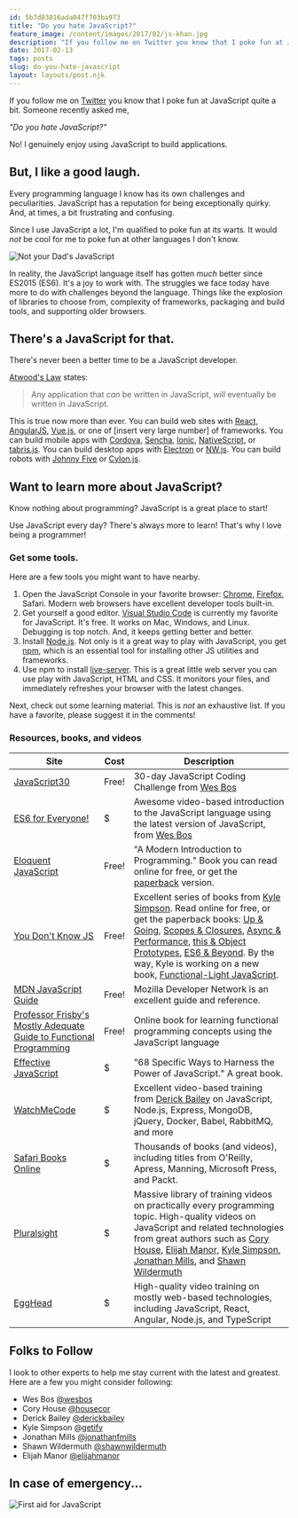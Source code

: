 ```yaml
---
id: 5b7d83816ada047f703ba973
title: "Do you hate JavaScript?"
feature_image: /content/images/2017/02/js-khan.jpg
description: "If you follow me on Twitter you know that I poke fun at JavaScript quite a bit. Someone recently asked me,"
date: 2017-02-13
tags: posts
slug: do-you-hate-javascript
layout: layouts/post.njk
---
```


If you follow me on [Twitter](https://twitter.com/reverentgeek) you know that I poke fun at JavaScript quite a bit. Someone recently asked me,

_"Do you hate JavaScript?"_

No! I genuinely enjoy using JavaScript to build applications.

## But, I like a good laugh.

Every programming language I know has its own challenges and peculiarities. JavaScript has a reputation for being exceptionally quirky. And, at times, a bit frustrating and confusing.

Since I use JavaScript a lot, I'm qualified to poke fun at its warts. It would _not_ be cool for me to poke fun at other languages I don't know.

![Not your Dad's JavaScript](/content/images/2017/02/js-not-your-dads-js.jpg)

In reality, the JavaScript language itself has gotten _much_ better since ES2015 (ES6). It's a joy to work with. The struggles we face today have more to do with challenges beyond the language. Things like the explosion of libraries to choose from, complexity of frameworks, packaging and build tools, and supporting older browsers.

## There's a JavaScript for that.

There's never been a better time to be a JavaScript developer.

[Atwood's Law](https://blog.codinghorror.com/the-principle-of-least-power/) states:

> Any application that _can_ be written in JavaScript, _will_ eventually be written in JavaScript.

This is true now more than ever. You can build web sites with [React](https://facebook.github.io/react/), [AngularJS](https://angularjs.org/), [Vue.js](https://vuejs.org/), or one of \[insert very large number\] of frameworks. You can build mobile apps with [Cordova](https://cordova.apache.org/), [Sencha](https://www.sencha.com/products/touch/), [Ionic](https://ionicframework.com/), [NativeScript](http://www.telerik.com/nativescript), or [tabris.js](https://tabrisjs.com/). You can build desktop apps with [Electron](http://electron.atom.io/) or [NW.js](https://nwjs.io/). You can build robots with [Johnny Five](https://www.sparkfun.com/j5ik) or [Cylon.js](https://cylonjs.com/).

## Want to learn more about JavaScript?

Know nothing about programming? JavaScript is a great place to start!

Use JavaScript every day? There's always more to learn! That's why I love being a programmer!

### Get some tools.

Here are a few tools you might want to have nearby.

1. Open the JavaScript Console in your favorite browser: [Chrome](https://developers.google.com/web/tools/chrome-devtools/console/), [Firefox](https://developer.mozilla.org/en-US/docs/Tools/Browser_Console), Safari. Modern web browsers have excellent developer tools built-in.
2. Get yourself a good editor. [Visual Studio Code](https://code.visualstudio.com/) is currently my favorite for JavaScript. It's free. It works on Mac, Windows, and Linux. Debugging is top notch. And, it keeps getting better and better.
3. Install [Node.js](https://nodejs.org/). Not only is it a great way to play with JavaScript, you get [npm](https://www.npmjs.com/), which is an essential tool for installing other JS utilities and frameworks.
4. Use npm to install [live-server](https://www.npmjs.com/package/live-server). This is a great little web server you can use play with JavaScript, HTML and CSS. It monitors your files, and immediately refreshes your browser with the latest changes.

Next, check out some learning material. This is _not_ an exhaustive list. If you have a favorite, please suggest it in the comments!

### Resources, books, and videos

| Site | Cost | Description |
| --- | --- | --- |
| [JavaScript30](https://javascript30.com/) | Free! | 30-day JavaScript Coding Challenge from [Wes Bos](https://twitter.com/wesbos) |
| [ES6 for Everyone!](https://es6.io/) | $ | Awesome video-based introduction to the JavaScript language using the latest version of JavaScript, from [Wes Bos](https://twitter.com/wesbos) |
| [Eloquent JavaScript](http://eloquentjavascript.net/) | Free! | "A Modern Introduction to Programming." Book you can read online for free, or get the [paperback](http://amzn.to/2lIgEEB) version. |
| [You Don't Know JS](https://github.com/getify/You-Dont-Know-JS) | Free! | Excellent series of books from [Kyle Simpson](https://github.com/getify). Read online for free, or get the paperback books: [Up & Going](http://amzn.to/2kjJRbz), [Scopes & Closures](http://amzn.to/2lc3Ect), [Async & Performance](http://amzn.to/2lIpFxp), [this & Object Prototypes](http://amzn.to/2lbSDYx), [ES6 & Beyond](http://amzn.to/2koVKsb). By the way, Kyle is working on a new book, [Functional-Light JavaScript](https://github.com/getify/Functional-Light-JS). |
| [MDN JavaScript Guide](https://developer.mozilla.org/en-US/docs/Web/JavaScript/Guide) | Free! | Mozilla Developer Network is an excellent guide and reference. |
| [Professor Frisby's Mostly Adequate Guide to Functional Programming](https://drboolean.gitbooks.io/mostly-adequate-guide/content/) | Free! | Online book for learning functional programming concepts using the JavaScript language |
| [Effective JavaScript](http://amzn.to/2kL6ggF) | $ | "68 Specific Ways to Harness the Power of JavaScript." A great book. |
| [WatchMeCode](https://sub.watchmecode.net/) | $ | Excellent video-based training from [Derick Bailey](https://twitter.com/derickbailey) on JavaScript, Node.js, Express, MongoDB, jQuery, Docker, Babel, RabbitMQ, and more |
| [Safari Books Online](https://www.safaribooksonline.com/) | $ | Thousands of books (and videos), including titles from O'Reilly, Apress, Manning, Microsoft Press, and Packt. |
| [Pluralsight](https://pluralsight.com) | $ | Massive library of training videos on practically every programming topic. High-quality videos on JavaScript and related technologies from great authors such as [Cory House](https://twitter.com/housecor), [Elijah Manor](https://twitter.com/elijahmanor), [Kyle Simpson](https://github.com/getify), [Jonathan Mills](https://twitter.com/jonathanfmills), and [Shawn Wildermuth](https://twitter.com/ShawnWildermuth) |
| [EggHead](https://egghead.io) | $ | High-quality video training on mostly web-based technologies, including JavaScript, React, Angular, Node.js, and TypeScript |

## Folks to Follow

I look to other experts to help me stay current with the latest and greatest. Here are a few you might consider following:

* Wes Bos [@wesbos](https://twitter.com/wesbos)
* Cory House [@housecor](https://twitter.com/housecor)
* Derick Bailey [@derickbailey](https://twitter.com/derickbailey)
* Kyle Simpson [@getify](https://github.com/getify)
* Jonathan Mills [@jonathanfmills](https://twitter.com/jonathanfmills)
* Shawn Wildermuth [@shawnwildermuth](https://twitter.com/ShawnWildermuth)
* Elijah Manor [@elijahmanor](https://twitter.com/elijahmanor)

## In case of emergency...

![First aid for JavaScript](/content/images/2017/02/first-aid-for-javascript.png)
